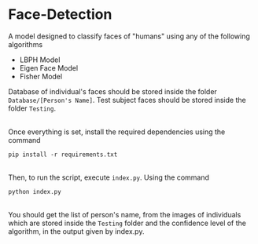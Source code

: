 # Face-Detection

A model designed to classify faces of "humans" using any of the following algorithms
- LBPH Model
- Eigen Face Model
- Fisher Model

Database of individual's faces should be stored inside the folder `Database/[Person's Name]`. Test subject faces should be stored inside the folder `Testing`. 

\
Once everything is set, install the required dependencies using the command
```
pip install -r requirements.txt
```

\
Then, to run the script, execute `index.py`. Using the command
```
python index.py
```

\
You should get the list of person's name, from the images of individuals which are stored inside the `Testing` folder and the confidence level of the algorithm, in the output given by index.py.
